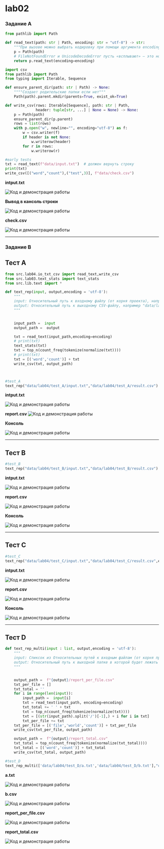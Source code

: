 #  lab02

### Задание A

```py
from pathlib import Path

def read_text(path: str | Path, encoding: str = "utf-8") -> str:
    """При вызове можно выбрать кодировку при помощи аргумента encoding , например encoding="cp1251"""
    p = Path(path)
    # FileNotFoundError и UnicodeDecodeError пусть «всплывают» — это нормально
    return p.read_text(encoding=encoding)

import csv
from pathlib import Path
from typing import Iterable, Sequence

def ensure_parent_dir(path: str | Path) -> None:
    """"Создает родительские папки если нет"""
    Path(path).parent.mkdir(parents=True, exist_ok=True)

def write_csv(rows: Iterable[Sequence], path: str | Path,
              header: tuple[str, ...] | None = None) -> None:
    p = Path(path)
    ensure_parent_dir(p.parent)
    rows = list(rows)
    with p.open("w", newline="", encoding="utf-8") as f:
        w = csv.writer(f)
        if header is not None:
            w.writerow(header)
        for r in rows:
            w.writerow(r)

#early tests
txt = read_text(f"data/input.txt")  # должен вернуть строку
print(txt)
write_csv([("word","count"),("test",3)], f"data/check.csv")
```
**intput.txt**

![Код и демонстрация работы](/images/lab04/img01_1.png)

**Вывод в кансоль строки**

![Код и демонстрация работы](/images/lab04/img01_2.png)

**check.csv**

![Код и демонстрация работы](/images/lab04/img01_3.png)

---

### Задание B

## Тест A

```py
from src.lab04.io_txt_csv import read_text,write_csv
from src.lab03.text_stats import text_stats
from src.lib.text import *

def text_rep(input, output,encoding = 'utf-8'):
    """
    input: Относительный путь к входному файлу (от корня проекта), например "data/lab04/input.txt"
    output: Относительный путь к выходному CSV-файлу, например "data/lab04/report.csv"
    """


    input_path =  input
    output_path =  output

    txt = read_text(input_path,encoding=encoding)
    # print(txt)
    text_stats(txt)
    txt = top_n(count_freq(tokenize(normalize(txt))))
    # print(txt)
    txt = [('word','count')] + txt
    write_csv(txt, output_path)



#test_A
text_rep("data/lab04/test_A/input.txt","data/lab04/test_A/result.csv")
```
**intput.txt**

![Код и демонстрация работы](/images/lab04/imgA_1.png)

**report.csv**
![Код и демонстрация работы](/images/lab04/imgA_2.png)

**Консоль**

![Код и демонстрация работы](/images/lab04/imgA_3.png)

---

## Тест B

```py
#test_B
text_rep("data/lab04/test_B/input.txt","data/lab04/test_B/result.csv")
```
**intput.txt**

![Код и демонстрация работы](/images/lab04/imgB_1.png)

**report.csv**

![Код и демонстрация работы](/images/lab04/imgB_2.png)

**Консоль**

![Код и демонстрация работы](/images/lab04/imgB_3.png)

---

## Тест C

```py
#test_C
text_rep("data/lab04/test_C/input.txt","data/lab04/test_C/result.csv",encoding='cp1251')
```
**intput.txt**

![Код и демонстрация работы](/images/lab04/imgC_1.png)

**report.csv**

![Код и демонстрация работы](/images/lab04/imgC_2.png)

**Консоль**

![Код и демонстрация работы](/images/lab04/imgC_3.png)

---

## Тест D

```py
def text_rep_multi(input : list, output,encoding = 'utf-8'):
    """
    input: Спиксок из Относительных путей к входным файлам (от корня проекта), например ["data/lab04/a.txt, data/lab04/b.txt"]"
    output: Относительный путь к выходной папке в которой будет лежать report_per_file.csv и report_per_file.csv, например "data/lab04"
    """


    output_path =  f"{output}/report_per_file.csv"
    txt_per_file = []
    txt_total = ''
    for i in range(len(input)):
        input_path =  input[i]
        txt = read_text(input_path, encoding=encoding)
        txt_total += ' ' + txt
        txt = top_n(count_freq(tokenize(normalize(txt))))
        txt = [(str(input_path).split('/')[-1],) + i for i in txt]
        txt_per_file += txt
    txt_per_file = [('file','world','count')] + txt_per_file
    write_csv(txt_per_file, output_path)

    output_path =  f"{output}/report_total.csv"
    txt_total = top_n(count_freq(tokenize(normalize(txt_total))))
    txt_total = [('word','count')] + txt_total
    write_csv(txt_total, output_path)

#test_D
text_rep_multi(['data/lab04/test_D/a.txt','data/lab04/test_D/b.txt'],"data/lab04/test_D")
```
**a.txt**

![Код и демонстрация работы](/images/lab04/imgD_1.png)

**b.csv**

![Код и демонстрация работы](/images/lab04/imgD_2.png)

**report_per_file.csv**

![Код и демонстрация работы](/images/lab04/imgD_3.png)

**report_total.csv**

![Код и демонстрация работы](/images/lab04/imgD_4.png)





